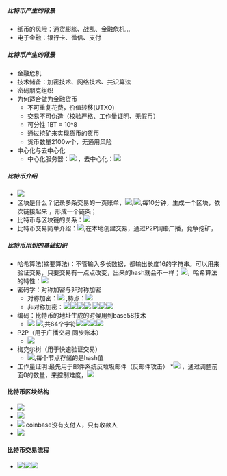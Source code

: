 ##### 比特币产生的背景
* 纸币的风险：通货膨胀、战乱、金融危机...
* 电子金融：银行卡、微信、支付
##### 比特币产生的背景
* 金融危机
* 技术储备：加密技术、网络技术、共识算法
* 密码朋克组织
* 为何适合做为金融货币
	* 不可重复花费，价值转移(UTXO)
	* 交易不可伪造（校验严格、工作量证明、无假币）
	* 可分性 1BT = 10^8
	* 通过挖矿来实现货币的货币
	* 货币数量2100w个，无通用风险 
* 中心化与去中心化
	*  中心化服务器：![](img/01.png) ，去中心化：![](img/002.png)

##### 比特币介绍
* ![](img/003.png)
* 区块是什么？记录多条交易的一页账单，![](img/004.png),![](img/005.png),每10分钟，生成一个区块，依次链接起来 ，形成一个链条；
* 比特币与区块链的关系：![](img/006.png)
* 比特币交易简单介绍：![](img/007.png),在本地创建交易，通过P2P网络广播，竞争挖矿，

##### 比特币用到的基础知识
* 哈希算法(摘要算法)：不管输入多长数据，都输出长度16的字符串。可以用来验证交易，只要交易有一点点改变，出来的hash就会不一样；![](img/008.png)，哈希算法的特性：![](img/009.png)
* 密码学：对称加密与非对称加密
	* 对称加密：![](img/010.png) ,特点：![](img/011.png)
	* 非对称加密：![](img/012.png)![](img/013.png)![](img/014.png)![](img/015.png) ![](img/016.png)![](img/017.png)![](img/018.png)
* 编码：比特币的地址生成的时候用到base58技术
	* ![](img/019.png) ![](img/020.png),共64个字符![](img/021.png)![](img/022.png)![](img/023.png)![](img/024.png)
* P2P（用于广播交易 同步账本）
	* ![](img/025.png)
* 梅克尔树（用于快速验证交易）
	* ![](img/026.png),每个节点存储的是hash值
* 工作量证明:最先用于邮件系统反垃圾邮件（反邮件攻击）
*![](img/027.png) ，通过调整前面0的数量，来控制难度，![](img/028.png)

#### 比特币区块结构
* ![](img/029.png)
* ![](img/030.png)
* ![](img/031.png) coinbase没有支付人，只有收款人
* ![](img/032.png)

#### 比特币交易流程
* ![](img/034.png)![](img/035.png)![](img/033.png)
